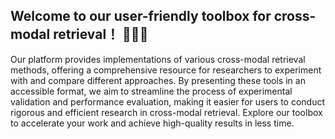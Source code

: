 ## Welcome to our user-friendly toolbox for cross-modal retrieval！ 👋👋👋

Our platform provides implementations of various cross-modal retrieval methods, 
offering a comprehensive resource for researchers to experiment with and compare different approaches. 
By presenting these tools in an accessible format, we aim to streamline the process of experimental validation and performance evaluation, 
making it easier for users to conduct rigorous and efficient research in cross-modal retrieval. 
Explore our toolbox to accelerate your work and achieve high-quality results in less time.
